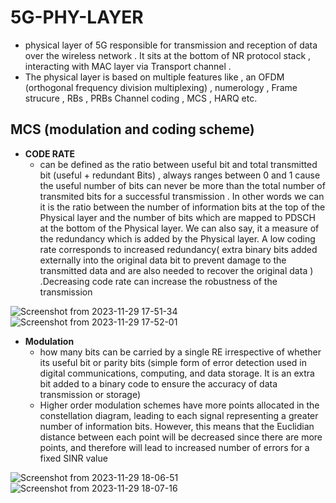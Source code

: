 # 5G-PHY-LAYER
- physical layer of 5G responsible for transmission and reception of data over the wireless network . It sits at the bottom of NR protocol stack , interacting with MAC layer via Transport channel .
- The physical layer is based on multiple features like , an OFDM  (orthogonal frequency division multiplexing) , numerology , Frame strucure , RBs , PRBs  Channel coding , MCS , HARQ etc.

## MCS (modulation and coding scheme) 
- **CODE RATE**
  - can be defined as the ratio between useful bit and total transmitted bit (useful + redundant Bits) , always ranges between 0 and 1 cause the useful number of bits can never be more than the total number of transmited bits for a successful transmission . In other words we can it is the ratio between the number of information bits at the top of the Physical layer and the number of bits which are mapped to PDSCH at the bottom of the Physical layer. We can also say, it  a measure of the redundancy which is added by the Physical layer. A low coding rate corresponds to increased redundancy( extra binary bits added externally into the original data bit to prevent damage to the transmitted data and are also needed to recover the original data ) .Decreasing code rate can increase the robustness of the transmission

![Screenshot from 2023-11-29 17-51-34](https://github.com/KRIISHSHARMA/5G-PHY-LAYER/assets/86760658/3f157929-3725-4884-8fab-030cd9cbe6eb)
![Screenshot from 2023-11-29 17-52-01](https://github.com/KRIISHSHARMA/5G-PHY-LAYER/assets/86760658/973e3335-a268-49f1-9ab7-31696c9a2032)

- **Modulation**
  - how many bits can be carried by a single RE irrespective of whether its useful bit or parity bits (simple form of error detection used in digital communications, computing, and data storage. It is an extra bit added to a binary code to ensure the accuracy of data transmission or storage)
  - Higher order modulation schemes have
more points allocated in the constellation diagram, leading to each signal
representing a greater number of information bits. However, this means that
the Euclidian distance between each point will be decreased since there are
more points, and therefore will lead to increased number of errors for a fixed SINR value

![Screenshot from 2023-11-29 18-06-51](https://github.com/KRIISHSHARMA/5G-PHY-LAYER/assets/86760658/effaad72-b7f3-4e5e-998d-5a0a4bcb703d)
![Screenshot from 2023-11-29 18-07-16](https://github.com/KRIISHSHARMA/5G-PHY-LAYER/assets/86760658/21329dc8-58ac-435e-8e56-9ca4b752c47b)





















